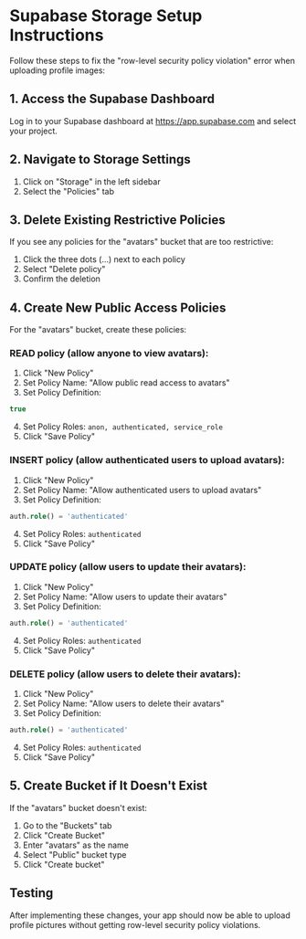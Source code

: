 # Supabase Storage Setup Instructions

Follow these steps to fix the "row-level security policy violation" error when uploading profile images:

## 1. Access the Supabase Dashboard

Log in to your Supabase dashboard at https://app.supabase.com and select your project.

## 2. Navigate to Storage Settings

1. Click on "Storage" in the left sidebar
2. Select the "Policies" tab

## 3. Delete Existing Restrictive Policies

If you see any policies for the "avatars" bucket that are too restrictive:

1. Click the three dots (...) next to each policy
2. Select "Delete policy"
3. Confirm the deletion

## 4. Create New Public Access Policies

For the "avatars" bucket, create these policies:

### READ policy (allow anyone to view avatars):

1. Click "New Policy"
2. Set Policy Name: "Allow public read access to avatars"
3. Set Policy Definition:

```sql
true
```

4. Set Policy Roles: `anon, authenticated, service_role`
5. Click "Save Policy"

### INSERT policy (allow authenticated users to upload avatars):

1. Click "New Policy"
2. Set Policy Name: "Allow authenticated users to upload avatars"
3. Set Policy Definition:

```sql
auth.role() = 'authenticated'
```

4. Set Policy Roles: `authenticated`
5. Click "Save Policy"

### UPDATE policy (allow users to update their avatars):

1. Click "New Policy"
2. Set Policy Name: "Allow users to update their avatars"
3. Set Policy Definition:

```sql
auth.role() = 'authenticated'
```

4. Set Policy Roles: `authenticated`
5. Click "Save Policy"

### DELETE policy (allow users to delete their avatars):

1. Click "New Policy"
2. Set Policy Name: "Allow users to delete their avatars"
3. Set Policy Definition:

```sql
auth.role() = 'authenticated'
```

4. Set Policy Roles: `authenticated`
5. Click "Save Policy"

## 5. Create Bucket if It Doesn't Exist

If the "avatars" bucket doesn't exist:

1. Go to the "Buckets" tab
2. Click "Create Bucket"
3. Enter "avatars" as the name
4. Select "Public" bucket type
5. Click "Create bucket"

## Testing

After implementing these changes, your app should now be able to upload profile pictures without getting row-level security policy violations.
